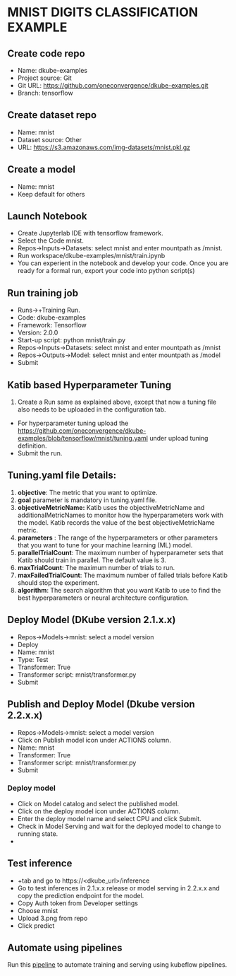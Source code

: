 # MNIST DIGITS CLASSIFICATION EXAMPLE 

## Create code repo
- Name: dkube-examples
- Project source: Git
- Git URL: https://github.com/oneconvergence/dkube-examples.git
- Branch: tensorflow

## Create dataset repo
- Name: mnist
- Dataset source: Other
- URL: https://s3.amazonaws.com/img-datasets/mnist.pkl.gz


## Create a model
- Name: mnist
- Keep default for others


## Launch Notebook
- Create Jupyterlab IDE with tensorflow framework.
- Select the Code mnist.
- Repos->Inputs->Datasets: select mnist and enter mountpath as /mnist.
- Run workspace/dkube-examples/mnist/train.ipynb
- You can experient in the notebook and develop your code. Once you are ready for a formal run, export your code into python script(s)

## Run training job
 - Runs->+Training Run.
 - Code: dkube-examples
 - Framework: Tensorflow
 - Version: 2.0.0
 - Start-up script: python mnist/train.py
 - Repos->Inputs->Datasets: select mnist and enter mountpath as /mnist
 - Repos->Outputs->Model: select mnist and enter mountpath as /model
 - Submit

## Katib based Hyperparameter Tuning
1. Create a Run same as explained above, except that now a tuning file also needs to be uploaded in the configuration tab.
  - For hyperparameter tuning upload the https://github.com/oneconvergence/dkube-examples/blob/tensorflow/mnist/tuning.yaml under upload tuning definition. 
  - Submit the run. 

## Tuning.yaml file Details:
1. **objective**: The metric that you want to optimize. 
2. **goal** parameter is mandatory in tuning.yaml file.
3. **objectiveMetricName:** Katib uses the objectiveMetricName and additionalMetricNames to monitor how the hyperparameters work with the model. Katib records the value of the best objectiveMetricName metric.
4. **parameters** : The range of the hyperparameters or other parameters that you want to tune for your machine learning (ML) model.
5. **parallelTrialCount**: The maximum number of hyperparameter sets that Katib should train in parallel. The default value is 3.
6. **maxTrialCount**: The maximum number of trials to run.
7. **maxFailedTrialCount**: The maximum number of failed trials before Katib should stop the experiment.
8. **algorithm**: The search algorithm that you want Katib to use to find the best hyperparameters or neural architecture configuration. 

## Deploy Model (DKube version 2.1.x.x)
- Repos->Models->mnist: select a model version
- Deploy
- Name: mnist
- Type: Test
- Transformer: True
- Transformer script: mnist/transformer.py
- Submit

## Publish and Deploy Model (Dkube version 2.2.x.x)
- Repos->Models->mnist: select a model version
- Click on Publish model icon under ACTIONS column.
- Name: mnist
- Transformer: True
- Transformer script: mnist/transformer.py
- Submit
### Deploy model
- Click on Model catalog and select the published model.
- Click on the deploy model icon under ACTIONS column.
- Enter the deploy model name and select CPU and click Submit.
- Check in Model Serving and wait for the deployed model to change to running state.
- 
## Test inference
- +tab and go to https://<dkube_url>/inference
- Go to test inferences in 2.1.x.x release or model serving in 2.2.x.x and copy the prediction endpoint for the model.
- Copy Auth token from Developer settings
- Choose mnist
- Upload 3.png from repo
- Click predict

## Automate using pipelines
Run this [pipeline](https://github.com/oneconvergence/dkube-examples/blob/tensorflow/mnist/pipeline.ipynb) to automate training and serving using kubeflow pipelines.


